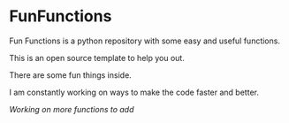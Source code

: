 # FunFunctions
Fun Functions is a python repository with some easy and useful functions. 

This is an open source template to help you out. 

There are some fun things inside.

I am constantly working on ways to make the code faster and better.

*Working on more functions to add*


